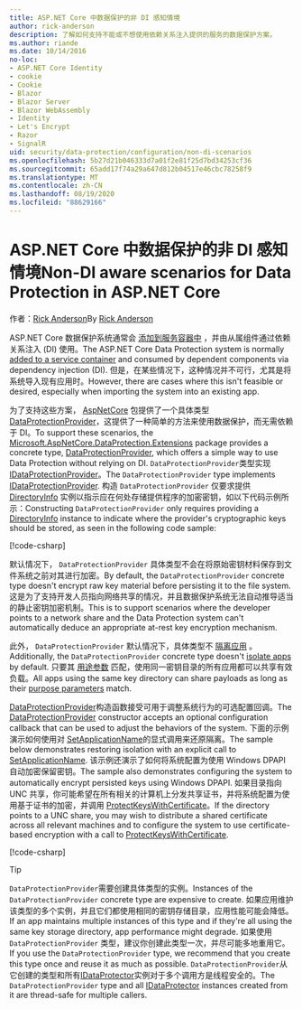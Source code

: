 ```yaml
---
title: ASP.NET Core 中数据保护的非 DI 感知情境
author: rick-anderson
description: 了解如何支持不能或不想使用依赖关系注入提供的服务的数据保护方案。
ms.author: riande
ms.date: 10/14/2016
no-loc:
- ASP.NET Core Identity
- cookie
- Cookie
- Blazor
- Blazor Server
- Blazor WebAssembly
- Identity
- Let's Encrypt
- Razor
- SignalR
uid: security/data-protection/configuration/non-di-scenarios
ms.openlocfilehash: 5b27d21b046333d7a01f2e81f25d7bd34253cf36
ms.sourcegitcommit: 65add17f74a29a647d812b04517e46cbc78258f9
ms.translationtype: MT
ms.contentlocale: zh-CN
ms.lasthandoff: 08/19/2020
ms.locfileid: "88629166"
---
```

# <a name="non-di-aware-scenarios-for-data-protection-in-aspnet-core"></a><span data-ttu-id="c75f2-103">ASP.NET Core 中数据保护的非 DI 感知情境</span><span class="sxs-lookup"><span data-stu-id="c75f2-103">Non-DI aware scenarios for Data Protection in ASP.NET Core</span></span>

<span data-ttu-id="c75f2-104">作者：[Rick Anderson](https://twitter.com/RickAndMSFT)</span><span class="sxs-lookup"><span data-stu-id="c75f2-104">By [Rick Anderson](https://twitter.com/RickAndMSFT)</span></span>

<span data-ttu-id="c75f2-105">ASP.NET Core 数据保护系统通常会 [添加到服务容器中](xref:security/data-protection/consumer-apis/overview) ，并由从属组件通过依赖关系注入 (DI) 使用。</span><span class="sxs-lookup"><span data-stu-id="c75f2-105">The ASP.NET Core Data Protection system is normally [added to a service container](xref:security/data-protection/consumer-apis/overview) and consumed by dependent components via dependency injection (DI).</span></span> <span data-ttu-id="c75f2-106">但是，在某些情况下，这种情况并不可行，尤其是将系统导入现有应用时。</span><span class="sxs-lookup"><span data-stu-id="c75f2-106">However, there are cases where this isn't feasible or desired, especially when importing the system into an existing app.</span></span>

<span data-ttu-id="c75f2-107">为了支持这些方案， [AspNetCore](https://www.nuget.org/packages/Microsoft.AspNetCore.DataProtection.Extensions/) 包提供了一个具体类型 [DataProtectionProvider](/dotnet/api/Microsoft.AspNetCore.DataProtection.DataProtectionProvider)，这提供了一种简单的方法来使用数据保护，而无需依赖于 DI。</span><span class="sxs-lookup"><span data-stu-id="c75f2-107">To support these scenarios, the [Microsoft.AspNetCore.DataProtection.Extensions](https://www.nuget.org/packages/Microsoft.AspNetCore.DataProtection.Extensions/) package provides a concrete type, [DataProtectionProvider](/dotnet/api/Microsoft.AspNetCore.DataProtection.DataProtectionProvider), which offers a simple way to use Data Protection without relying on DI.</span></span> <span data-ttu-id="c75f2-108">`DataProtectionProvider`类型实现[IDataProtectionProvider](/dotnet/api/microsoft.aspnetcore.dataprotection.idataprotectionprovider)。</span><span class="sxs-lookup"><span data-stu-id="c75f2-108">The `DataProtectionProvider` type implements [IDataProtectionProvider](/dotnet/api/microsoft.aspnetcore.dataprotection.idataprotectionprovider).</span></span> <span data-ttu-id="c75f2-109">构造 `DataProtectionProvider` 仅要求提供 [DirectoryInfo](/dotnet/api/system.io.directoryinfo) 实例以指示应在何处存储提供程序的加密密钥，如以下代码示例所示：</span><span class="sxs-lookup"><span data-stu-id="c75f2-109">Constructing `DataProtectionProvider` only requires providing a [DirectoryInfo](/dotnet/api/system.io.directoryinfo) instance to indicate where the provider's cryptographic keys should be stored, as seen in the following code sample:</span></span>

[!code-csharp[](non-di-scenarios/_static/nodisample1.cs)]

<span data-ttu-id="c75f2-110">默认情况下， `DataProtectionProvider` 具体类型不会在将原始密钥材料保存到文件系统之前对其进行加密。</span><span class="sxs-lookup"><span data-stu-id="c75f2-110">By default, the `DataProtectionProvider` concrete type doesn't encrypt raw key material before persisting it to the file system.</span></span> <span data-ttu-id="c75f2-111">这是为了支持开发人员指向网络共享的情况，并且数据保护系统无法自动推导适当的静止密钥加密机制。</span><span class="sxs-lookup"><span data-stu-id="c75f2-111">This is to support scenarios where the developer points to a network share and the Data Protection system can't automatically deduce an appropriate at-rest key encryption mechanism.</span></span>

<span data-ttu-id="c75f2-112">此外， `DataProtectionProvider` 默认情况下，具体类型不 [隔离应用](xref:security/data-protection/configuration/overview#per-application-isolation) 。</span><span class="sxs-lookup"><span data-stu-id="c75f2-112">Additionally, the `DataProtectionProvider` concrete type doesn't [isolate apps](xref:security/data-protection/configuration/overview#per-application-isolation) by default.</span></span> <span data-ttu-id="c75f2-113">只要其 [用途参数](xref:security/data-protection/consumer-apis/purpose-strings) 匹配，使用同一密钥目录的所有应用都可以共享有效负载。</span><span class="sxs-lookup"><span data-stu-id="c75f2-113">All apps using the same key directory can share payloads as long as their [purpose parameters](xref:security/data-protection/consumer-apis/purpose-strings) match.</span></span>

<span data-ttu-id="c75f2-114">[DataProtectionProvider](/dotnet/api/microsoft.aspnetcore.dataprotection.dataprotectionprovider)构造函数接受可用于调整系统行为的可选配置回调。</span><span class="sxs-lookup"><span data-stu-id="c75f2-114">The [DataProtectionProvider](/dotnet/api/microsoft.aspnetcore.dataprotection.dataprotectionprovider) constructor accepts an optional configuration callback that can be used to adjust the behaviors of the system.</span></span> <span data-ttu-id="c75f2-115">下面的示例演示如何使用对 [SetApplicationName](/dotnet/api/microsoft.aspnetcore.dataprotection.dataprotectionbuilderextensions.setapplicationname)的显式调用来还原隔离。</span><span class="sxs-lookup"><span data-stu-id="c75f2-115">The sample below demonstrates restoring isolation with an explicit call to [SetApplicationName](/dotnet/api/microsoft.aspnetcore.dataprotection.dataprotectionbuilderextensions.setapplicationname).</span></span> <span data-ttu-id="c75f2-116">该示例还演示了如何将系统配置为使用 Windows DPAPI 自动加密保留密钥。</span><span class="sxs-lookup"><span data-stu-id="c75f2-116">The sample also demonstrates configuring the system to automatically encrypt persisted keys using Windows DPAPI.</span></span> <span data-ttu-id="c75f2-117">如果目录指向 UNC 共享，你可能希望在所有相关的计算机上分发共享证书，并将系统配置为使用基于证书的加密，并调用 [ProtectKeysWithCertificate](/dotnet/api/microsoft.aspnetcore.dataprotection.dataprotectionbuilderextensions.protectkeyswithcertificate)。</span><span class="sxs-lookup"><span data-stu-id="c75f2-117">If the directory points to a UNC share, you may wish to distribute a shared certificate across all relevant machines and to configure the system to use certificate-based encryption with a call to [ProtectKeysWithCertificate](/dotnet/api/microsoft.aspnetcore.dataprotection.dataprotectionbuilderextensions.protectkeyswithcertificate).</span></span>

[!code-csharp[](non-di-scenarios/_static/nodisample2.cs)]

> [!TIP]
> <span data-ttu-id="c75f2-118">`DataProtectionProvider`需要创建具体类型的实例。</span><span class="sxs-lookup"><span data-stu-id="c75f2-118">Instances of the `DataProtectionProvider` concrete type are expensive to create.</span></span> <span data-ttu-id="c75f2-119">如果应用维护该类型的多个实例，并且它们都使用相同的密钥存储目录，应用性能可能会降低。</span><span class="sxs-lookup"><span data-stu-id="c75f2-119">If an app maintains multiple instances of this type and if they're all using the same key storage directory, app performance might degrade.</span></span> <span data-ttu-id="c75f2-120">如果使用 `DataProtectionProvider` 类型，建议你创建此类型一次，并尽可能多地重用它。</span><span class="sxs-lookup"><span data-stu-id="c75f2-120">If you use the `DataProtectionProvider` type, we recommend that you create this type once and reuse it as much as possible.</span></span> <span data-ttu-id="c75f2-121">`DataProtectionProvider`从它创建的类型和所有[IDataProtector](/dotnet/api/microsoft.aspnetcore.dataprotection.idataprotector)实例对于多个调用方是线程安全的。</span><span class="sxs-lookup"><span data-stu-id="c75f2-121">The `DataProtectionProvider` type and all [IDataProtector](/dotnet/api/microsoft.aspnetcore.dataprotection.idataprotector) instances created from it are thread-safe for multiple callers.</span></span>
